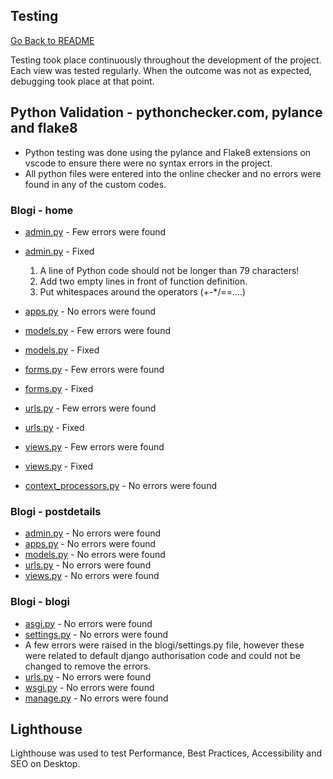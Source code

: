 ## Testing
[Go Back to README](README.md)

Testing took place continuously throughout the development of the project. Each view was tested regularly. 
When the outcome was not as expected, debugging took place at that point.

## Python Validation - pythonchecker.com, pylance and flake8
* Python testing was done using the pylance and Flake8 extensions on vscode to ensure there were no syntax errors in the project. 
* All python files were entered into the online checker and no errors were found in any of the custom codes.

### Blogi - home

* [admin.py](./assets/readme/test/admin_error.png) - Few errors were found
* [admin.py](./assets/readme/test/admin_fixed.png) - Fixed
  1. A line of Python code should not be longer than 79 characters!
  2. Add two empty lines in front of function definition.
  3. Put whitespaces around the operators (+-*/==....)


* [apps.py](./assets/readme/test/apps.png) - No errors were found

* [models.py](./assets/readme/test/model_error.png) - Few errors were found
* [models.py](./assets/readme/test/fixed.png) - Fixed

* [forms.py](./assets/readme/test/forms_error.png) - Few errors were found
* [forms.py](./assets/readme/test/fixed.png) - Fixed

* [urls.py](./assets/readme/test/urls_error.png) - Few errors were found
* [urls.py](./assets/readme/test/fixed.png) - Fixed

* [views.py](./assets/readme/test/views_error.png) - Few errors were found
* [views.py](./assets/readme/test/fixed.png) - Fixed

* [context_processors.py](./assets/readme/test/fixed.png) - No errors were found


### Blogi - postdetails
* [admin.py](./assets/readme/test/fixed.png) - No errors were found
* [apps.py](./assets/readme/test/fixed.png) - No errors were found
* [models.py](./assets/readme/test/fixed.png) - No errors were found
* [urls.py](./assets/readme/test/fixed.png) - No errors were found
* [views.py](./assets/readme/test/fixed.png) - No errors were found

### Blogi - blogi
* [asgi.py](./assets/readme/test/fixed.png) - No errors were found
* [settings.py](./assets/readme/test/fixed.png) - No errors were found
* A few errors were raised in the blogi/settings.py file, however these were related to default django authorisation code and could not be changed to remove the errors.
* [urls.py](./assets/readme/test/fixed.png) - No errors were found
* [wsgi.py](./assets/readme/test/fixed.png) - No errors were found
* [manage.py](./assets/readme/test/fixed.png) - No errors were found

## Lighthouse
Lighthouse was used to test Performance, Best Practices, Accessibility and SEO on Desktop.